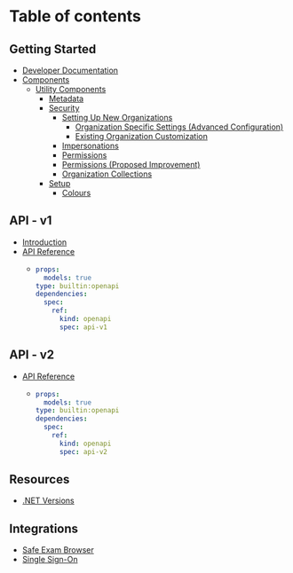 # Table of contents

## Getting Started

* [Developer Documentation](README.md)
* [Components](components/README.md)
  * [Utility Components](components/utility-components/README.md)
    * [Metadata](components/utility-components/metadata.md)
    * [Security](components/utility-components/security/README.md)
      * [Setting Up New Organizations](components/utility-components/security/setting-up-new-organizations/README.md)
        * [Organization Specific Settings (Advanced Configuration)](components/utility-components/security/setting-up-new-organizations/organization-specific-settings-advanced-configuration.md)
        * [Existing Organization Customization](components/utility-components/security/setting-up-new-organizations/existing-organization-customization.md)
      * [Impersonations](components/utility-components/security/impersonations.md)
      * [Permissions](components/utility-components/security/permissions.md)
      * [Permissions (Proposed Improvement)](components/utility-components/security/permissions-proposed-improvement.md)
      * [Organization Collections](components/utility-components/security/organization-collections.md)
    * [Setup](components/utility-components/setup/README.md)
      * [Colours](components/utility-components/setup/colours.md)

## API - v1

* [Introduction](api-v1/introduction.md)
* [API Reference](api-v1/api-reference/README.md)
  * ```yaml
    props:
      models: true
    type: builtin:openapi
    dependencies:
      spec:
        ref:
          kind: openapi
          spec: api-v1
    ```

## API - v2

* [API Reference](api-v2/api-reference/README.md)
  * ```yaml
    props:
      models: true
    type: builtin:openapi
    dependencies:
      spec:
        ref:
          kind: openapi
          spec: api-v2
    ```

## Resources

* [.NET Versions](dotnet-versions.md)

## Integrations

* [Safe Exam Browser](integrations/safe-exam-browser.md)
* [Single Sign-On](integrations/single-sign-on.md)
